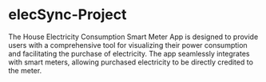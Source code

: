 # elecSync-Project
 The House Electricity Consumption Smart Meter App is designed to provide users with a comprehensive tool for visualizing their power consumption and facilitating the purchase of electricity. The app seamlessly integrates with smart meters, allowing purchased electricity to be directly credited to the meter.
